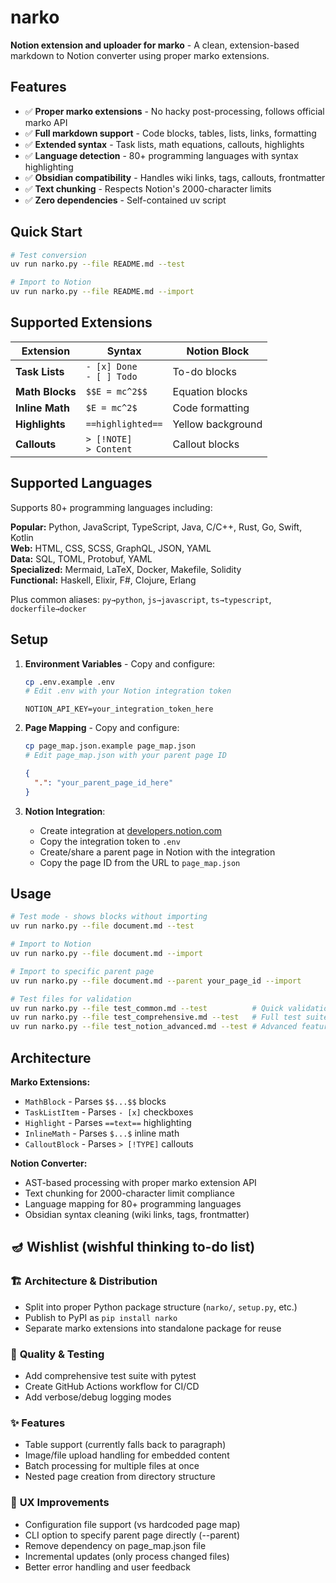 # narko

**Notion extension and uploader for marko** - A clean, extension-based markdown to Notion converter using proper marko extensions.

## Features

- ✅ **Proper marko extensions** - No hacky post-processing, follows official marko API
- ✅ **Full markdown support** - Code blocks, tables, lists, links, formatting
- ✅ **Extended syntax** - Task lists, math equations, callouts, highlights
- ✅ **Language detection** - 80+ programming languages with syntax highlighting
- ✅ **Obsidian compatibility** - Handles wiki links, tags, callouts, frontmatter
- ✅ **Text chunking** - Respects Notion's 2000-character limits
- ✅ **Zero dependencies** - Self-contained uv script

## Quick Start

```bash
# Test conversion
uv run narko.py --file README.md --test

# Import to Notion
uv run narko.py --file README.md --import
```

## Supported Extensions

| Extension | Syntax | Notion Block |
|-----------|--------|--------------|
| **Task Lists** | `- [x] Done`<br>`- [ ] Todo` | To-do blocks |
| **Math Blocks** | `$$E = mc^2$$` | Equation blocks |
| **Inline Math** | `$E = mc^2$` | Code formatting |
| **Highlights** | `==highlighted==` | Yellow background |
| **Callouts** | `> [!NOTE]`<br>`> Content` | Callout blocks |

## Supported Languages

Supports 80+ programming languages including:

**Popular:** Python, JavaScript, TypeScript, Java, C/C++, Rust, Go, Swift, Kotlin  
**Web:** HTML, CSS, SCSS, GraphQL, JSON, YAML  
**Data:** SQL, TOML, Protobuf, YAML  
**Specialized:** Mermaid, LaTeX, Docker, Makefile, Solidity  
**Functional:** Haskell, Elixir, F#, Clojure, Erlang

Plus common aliases: `py→python`, `js→javascript`, `ts→typescript`, `dockerfile→docker`

## Setup

1. **Environment Variables** - Copy and configure:
   ```bash
   cp .env.example .env
   # Edit .env with your Notion integration token
   ```
   ```
   NOTION_API_KEY=your_integration_token_here
   ```

2. **Page Mapping** - Copy and configure:
   ```bash
   cp page_map.json.example page_map.json
   # Edit page_map.json with your parent page ID
   ```
   ```json
   {
     ".": "your_parent_page_id_here"
   }
   ```

3. **Notion Integration**:
   - Create integration at [developers.notion.com](https://developers.notion.com)
   - Copy the integration token to `.env`
   - Create/share a parent page in Notion with the integration
   - Copy the page ID from the URL to `page_map.json`

## Usage

```bash
# Test mode - shows blocks without importing
uv run narko.py --file document.md --test

# Import to Notion
uv run narko.py --file document.md --import

# Import to specific parent page
uv run narko.py --file document.md --parent your_page_id --import

# Test files for validation
uv run narko.py --file test_common.md --test          # Quick validation
uv run narko.py --file test_comprehensive.md --test   # Full test suite
uv run narko.py --file test_notion_advanced.md --test # Advanced features
```

## Architecture

**Marko Extensions:**
- `MathBlock` - Parses `$$...$$` blocks
- `TaskListItem` - Parses `- [x]` checkboxes  
- `Highlight` - Parses `==text==` highlighting
- `InlineMath` - Parses `$...$` inline math
- `CalloutBlock` - Parses `> [!TYPE]` callouts

**Notion Converter:**
- AST-based processing with proper marko extension API
- Text chunking for 2000-character limit compliance
- Language mapping for 80+ programming languages
- Obsidian syntax cleaning (wiki links, tags, frontmatter)

## 🪔 Wishlist (wishful thinking to-do list)

### 🏗️ **Architecture & Distribution**
- Split into proper Python package structure (`narko/`, `setup.py`, etc.)
- Publish to PyPI as `pip install narko`
- Separate marko extensions into standalone package for reuse

### 🧪 **Quality & Testing**
- Add comprehensive test suite with pytest
- Create GitHub Actions workflow for CI/CD
- Add verbose/debug logging modes

### ✨ **Features**
- Table support (currently falls back to paragraph)
- Image/file upload handling for embedded content
- Batch processing for multiple files at once
- Nested page creation from directory structure

### 🔧 **UX Improvements**
- Configuration file support (vs hardcoded page map)
- CLI option to specify parent page directly (--parent)
- Remove dependency on page_map.json file
- Incremental updates (only process changed files)
- Better error handling and user feedback